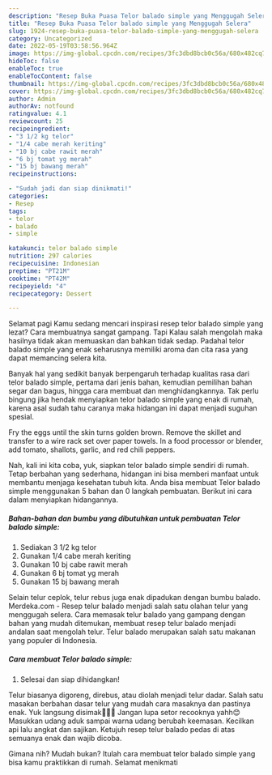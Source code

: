 ```yaml
---
description: "Resep Buka Puasa Telor balado simple yang Menggugah Selera"
title: "Resep Buka Puasa Telor balado simple yang Menggugah Selera"
slug: 1924-resep-buka-puasa-telor-balado-simple-yang-menggugah-selera
category: Uncategorized
date: 2022-05-19T03:58:56.964Z
image: https://img-global.cpcdn.com/recipes/3fc3dbd8bcb0c56a/680x482cq70/telor-balado-simple-foto-resep-utama.jpg
hideToc: false
enableToc: true
enableTocContent: false
thumbnail: https://img-global.cpcdn.com/recipes/3fc3dbd8bcb0c56a/680x482cq70/telor-balado-simple-foto-resep-utama.jpg
cover: https://img-global.cpcdn.com/recipes/3fc3dbd8bcb0c56a/680x482cq70/telor-balado-simple-foto-resep-utama.jpg
author: Admin
authorAv: notfound
ratingvalue: 4.1
reviewcount: 25
recipeingredient:
- "3 1/2 kg telor"
- "1/4 cabe merah keriting"
- "10 bj cabe rawit merah"
- "6 bj tomat yg merah"
- "15 bj bawang merah"
recipeinstructions:

- "Sudah jadi dan siap dinikmati!"
categories:
- Resep
tags:
- telor
- balado
- simple

katakunci: telor balado simple 
nutrition: 297 calories
recipecuisine: Indonesian
preptime: "PT21M"
cooktime: "PT42M"
recipeyield: "4"
recipecategory: Dessert

---
```



Selamat pagi Kamu sedang mencari inspirasi resep telor balado simple yang lezat? Cara membuatnya sangat gampang. Tapi Kalau salah mengolah maka hasilnya tidak akan memuaskan dan bahkan tidak sedap. Padahal telor balado simple yang enak seharusnya memiliki aroma dan cita rasa yang dapat memancing selera kita.


Banyak hal yang sedikit banyak berpengaruh terhadap kualitas rasa dari telor balado simple, pertama dari jenis bahan, kemudian pemilihan bahan segar dan bagus, hingga cara membuat dan menghidangkannya. Tak perlu bingung jika hendak menyiapkan telor balado simple yang enak di rumah, karena asal sudah tahu caranya maka hidangan ini dapat menjadi suguhan spesial.

Fry the eggs until the skin turns golden brown. Remove the skillet and transfer to a wire rack set over paper towels. In a food processor or blender, add tomato, shallots, garlic, and red chili peppers.


Nah, kali ini kita coba, yuk, siapkan telor balado simple sendiri di rumah. Tetap berbahan yang sederhana, hidangan ini bisa memberi manfaat untuk membantu menjaga kesehatan tubuh kita. Anda bisa membuat Telor balado simple menggunakan 5 bahan dan 0 langkah pembuatan. Berikut ini cara dalam menyiapkan hidangannya.

<!--inarticleads1-->

##### Bahan-bahan dan bumbu yang dibutuhkan untuk pembuatan Telor balado simple:

1. Sediakan 3 1/2 kg telor
1. Gunakan 1/4 cabe merah keriting
1. Gunakan 10 bj cabe rawit merah
1. Gunakan 6 bj tomat yg merah
1. Gunakan 15 bj bawang merah


Selain telur ceplok, telur rebus juga enak dipadukan dengan bumbu balado. Merdeka.com - Resep telur balado menjadi salah satu olahan telur yang menggugah selera. Cara memasak telur balado yang gampang dengan bahan yang mudah ditemukan, membuat resep telur balado menjadi andalan saat mengolah telur. Telur balado merupakan salah satu makanan yang populer di Indonesia. 

<!--inarticleads2-->

##### Cara membuat Telor balado simple:


1. Selesai dan siap dihidangkan!

Telur biasanya digoreng, direbus, atau diolah menjadi telur dadar. Salah satu masakan berbahan dasar telur yang mudah cara masaknya dan pastinya enak. Yuk langsung disimak🙆🏻‍♀️ Jangan lupa setor recooknya yahh😊 Masukkan udang aduk sampai warna udang berubah keemasan. Kecilkan api lalu angkat dan sajikan. Ketujuh resep telur balado pedas di atas semuanya enak dan wajib dicoba. 

Gimana nih? Mudah bukan? Itulah cara membuat telor balado simple yang bisa kamu praktikkan di rumah. Selamat menikmati
